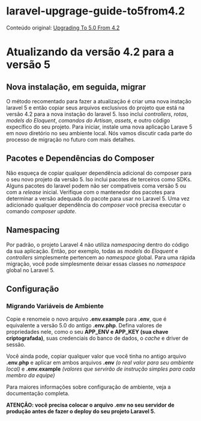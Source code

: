 # laravel-upgrage-guide-to5from4.2

Conteúdo original: [Upgrading To 5.0 From 4.2](http://laravel.com/docs/master/upgrade#upgrade-5.0/ "Upgrading To 5.0 From 4.2")

# Atualizando da versão 4.2 para a versão 5

## Nova instalação, em seguida, migrar

O método recomentado para fazer a atualização é criar uma nova instação laravel 5 e então copiar seus arquivos exclusivos do projeto que está na versão 4.2 para a nova instação do laravel 5.
Isso inclui *controllers*, *rotas*, *models do Eloquent*, *comandos do Artisan*, *assets*, e outro código expecífico do seu projeto.
Para iniciar, instale uma nova aplicação Larave 5 em novo diretório no seu ambiente local. Nós vamos discutir cada parte do processo de migração no futuro com mais detalhes.

## Pacotes e Dependências do Composer

Não esqueça de copiar qualquer dependência adicional do composer para o seu novo projeto da versão 5. Iso inclui pacotes de terceiros como SDKs.
Alguns pacotes do laravel podem não ser compativeis coma versão 5 ou com a *release* inicial. Verifique com o mantenedor dos pacotes para determinar a versão adequada do pacote para usar no Laravel 5. Uma vez adicionado qualquer dependência do *composer* você precisa executar o comando *composer update*.

## Namespacing

Por padrão, o projeto Laravel 4 não utiliza *namespacing* dentro do código da sua aplicação. Então, por exemplo, todas as *models* do *Eloquent* e *controllers* simplesmente pertencem ao *namespace* global. Para uma rápida migração, você pode simplesmente deixar essas classes no *namespace* global no Laravel 5.

## Configuração

### Migrando Variáveis de Ambiente

Copie e renomeie o novo arquivo **.env.example** para **.env**, que é equivalente a versão 5.0 do antigo **.env.php**. Defina valores de propriedades nele, como o seu **APP_ENV e APP_KEY (sua chave criptografada)**, suas credenciais do banco de dados, o *cache* e driver de sessão.

Você ainda pode, copiar qualquer valor que você tinha no antigo arquivo **.env.php** e aplicar em ambos arquivos **.env** *(o real valor para seu ambiente local)* e **.env.example** *(valores que servirão de instrução simples para cada membro da equipe)*

Para maiores informações sobre configuração de ambiente, veja a documentação completa.

**ATENÇÃO: você precisa colocar o arquivo .env no seu servidor de produção antes de fazer o deploy do seu projeto Laravel 5.**
